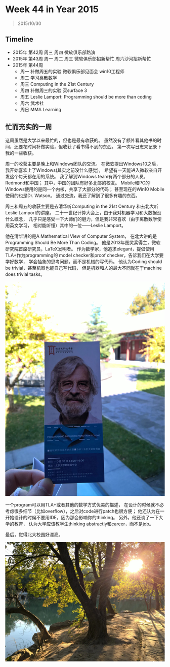 ﻿# Week 44 in Year 2015

> 2015/10/30

## Timeline

- 2015年 第42周 周三 周四 微软俱乐部路演
- 2015年 第43周 周一 周二 周三 微软俱乐部招新帮忙 周六沙河招新帮忙
- 2015年 第44周
  - 周一 补做周五的实验 微软俱乐部见面会 win10工程师
  - 周二 学习离散数学
  - 周三 Computing in the 21st Century
  - 周四 补做周三的实验 买surface 3
  - 周五 Leslie Lamport: Programming should be more than coding
  - 周六 武术社
  - 周日 MMA Learning

## 忙而充实的一周

这周虽然是大学以来最忙的，但也是最有收获的。
虽然没有了额外看其他书的时间，还要花时间补做实验，但收获了看书得不到的东西。
第一次写日志来记录下我的一些收获。

周一的收获主要是晚上和Windows团队的交流。
在微软提出Windows10之后，我开始喜欢上了Windows(其实之前没什么感觉)，
希望有一天能进入微软亲自开发这个每天都在用的系统。
我了解到Windows team有两个部分的人员，Redmond和中国；
其中，中国的团队有好多北邮的校友。
Mobile和PC的Windows使用的是同一个内核，共享了大部分的代码；
甚至现在的Win10 Mobile使用的也是Dr. Watson。
通过交流，我还了解到了很多有趣的东西。

周三和周五的收获主要是去清华听Computing in the 21st Century
和去北大听Leslie Lamport的讲座。
二十一世纪计算大会上，由于我对机器学习和大数据没什么概念，
几乎只是感受一下大师们的魅力，但是我非常喜欢（由于离散数学使用英文学习，
相对能听懂）其中的一位——Leslie Lamport。

他在清华讲的是A Mathematical View of Computer System，
在北大讲的是Programming Should Be More Than Coding。
他是2013年图灵奖得主，微软研究院首席研究员，LaTeX发明者。
作为数学家，他追求elegant，提倡使用TLA+作为programming的
model checker和proof checker，告诉我们在大学要学好数学，
学会抽象的思考问题，而不是机械的写代码。
他认为Coding should be trivial，甚至机器也能自己写代码，
但是机器和人的最大不同就在于machine does trivial tasks。

![Ticket](Week44/Ticket.jpg)

一个program可以用TLA+或者其他的数学方式优美的描述，
在设计的时候就不必考虑很多细节（比如overflow），之后对code进行patch也很方便；
他还认为在一开始设计的时候不要用IDE，因为那会影响你的thinking。
另外，他还谈了一下大学的教育，
认为大学应该教学生thinking abstractly和career，而不是job。

最后，觉得北大校园好漂亮。

![Landscape](Week44/Landscape.jpg)